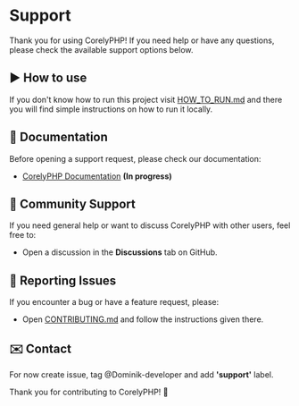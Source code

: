 #  Support 

Thank you for using CorelyPHP! If you need help or have any questions, please check the available support options below.

## ▶️ How to use

If you don't know how to run this project visit [HOW_TO_RUN.md](https://github.com/Dominik-developer/CorelyPHP/blob/v1.1.0/HOW_TO_RUN.md) and there you will find simple instructions on how to run it locally. 


## 📖 Documentation

Before opening a support request, please check our documentation:

- [CorelyPHP Documentation](https://github.com/Dominik-developer/CorelyPHP/blob/v1.1.0/docs/documentation.txt) **(In progress)**

## 💬 Community Support

If you need general help or want to discuss CorelyPHP with other users, feel free to:

- Open a discussion in the **Discussions** tab on GitHub.
<!-- - Open issue with label **'support'** in the last resort.-->
<!-- - Join our community (if applicable) on Discord, Slack, or forums *(Link to be added if available)*. -->

## 🐞 Reporting Issues

If you encounter a bug or have a feature request, please:

- Open [CONTRIBUTING.md](https://github.com/Dominik-developer/CorelyPHP/blob/main/CONTRIBUTING.md) and follow the instructions given there.

<!-- 1. Check the **[issue tracker](https://github.com/Dominik-developer/CorelyPHP/issues)** to see if it has already been reported.
2. Open a new issue and include:
   - A clear description of the problem.
   - Steps to reproduce the issue.
   - Expected behavior and actual behavior.
   - Any relevant error messages or logs.
-->
## ✉️ Contact

<!--For specific inquiries or security concerns, please contact us at: **[your-email@example.com](mailto\:your-email@example.com)** *(Update with the correct email)*. -->
For now create issue, tag @Dominik-developer and add **'support'** label.

Thank you for contributing to CorelyPHP! 🚀
